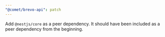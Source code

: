 ```yaml
---
"@comet/brevo-api": patch
---
```


Add `@nestjs/core` as a peer dependency. It should have been included as a peer dependency from the beginning.
